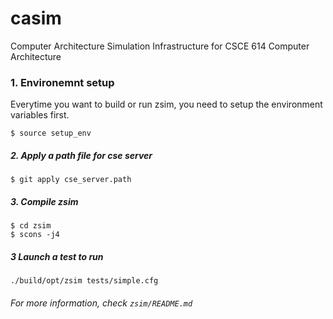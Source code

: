 # casim
Computer Architecture Simulation Infrastructure for CSCE 614 Computer Architecture



### 1. Environemnt setup

Everytime you want to build or run zsim, you need to setup the environment variables first.

```
$ source setup_env
```

##### 2. Apply a path file for cse server

```
$ git apply cse_server.path
```

##### 3. Compile zsim

```
$ cd zsim
$ scons -j4
```

##### 3 Launch a test to run

```
./build/opt/zsim tests/simple.cfg
```



###### For more information, check `zsim/README.md`
